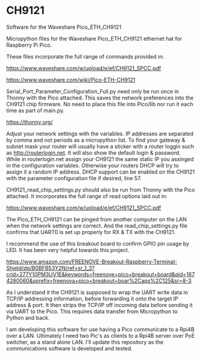 # CH9121
Software for the Waveshare Pico_ETH_CH9121

Micropython files for the Waveshare Pico_ETH_CH9121 ethernet hat for Raspberry Pi Pico.

These files incorporate the full range of commands provided in:

https://www.waveshare.com/w/upload/e/ef/CH9121_SPCC.pdf

https://www.waveshare.com/wiki/Pico-ETH-CH9121

Serial_Port_Parameter_Configuration_Full.py need only be run once in Thonny with the Pico attached. This saves the network preferences into the CH9121 chip firmware. No need to place this file into Pico/lib nor run it each time as part of main.py.

https://thonny.org/

Adjust your network settings with the variables. IP addresses are separated by comma and not periods as a micropython list. To find your gateway & subnet mask your router will usually have a sticker with a router loggin such as http://routerlogin.net. It will also show the default login & password. While in routerlogin.net assign your CH9121 the same static IP you assinged in the configuration variables. Otherwise your routers DHCP will try to assign it a random IP address. DHCP support can be enabled on the CH9121 with the parameter configuration file if desired, line 57.

CH9121_read_chip_settings.py should also be run from Thonny with the Pico attached. It incorporates the full range of read options laid out in:

https://www.waveshare.com/w/upload/e/ef/CH9121_SPCC.pdf

The Pico_ETH_CH9121 can be pinged from another computer on the LAN when the network settings are correct. And the read_chip_settings.py file confirms that UART0 is set up properly for RX & TX with the CH9121.

I recommend the use of this breakout board to confirm GPIO pin usage by LED. It has been very helpful towards this project.

https://www.amazon.com/FREENOVE-Breakout-Raspberry-Terminal-Shield/dp/B0BFB53Y2N/ref=sr_1_3?crid=277Y10PM3UV1E&keywords=freenove+pico+breakout+board&qid=1674280060&sprefix=freenova+pico+breakout+boar%2Caps%2C125&sr=8-3

As I understand it the CH9121 is supposed to wrap the UART write data in TCP/IP addressing information, before forwarding it onto the target IP address & port. It then strips the TCP/IP off incoming data before sending it via UART to the Pico. This requires data transfer from Micropython to Python and back. 

I am developing this software for use having a Pico communicate to a Rpi4B over a LAN. Ultimately I need two Pic's as clients to a Rpi4B server over PoE switcher, as a stand alone LAN. I'll update this repository as the communications software is developed and tested. 
